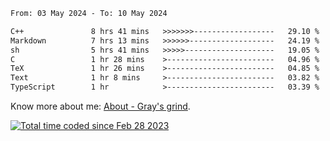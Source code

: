<!--START_SECTION:waka-->

```txt
From: 03 May 2024 - To: 10 May 2024

C++               8 hrs 41 mins   >>>>>>>------------------   29.10 %
Markdown          7 hrs 13 mins   >>>>>>-------------------   24.19 %
sh                5 hrs 41 mins   >>>>>--------------------   19.05 %
C                 1 hr 28 mins    >------------------------   04.96 %
TeX               1 hr 26 mins    >------------------------   04.85 %
Text              1 hr 8 mins     >------------------------   03.82 %
TypeScript        1 hr            >------------------------   03.39 %
```

<!--END_SECTION:waka-->

<!-- [![grayxu's github stats](https://github-readme-stats.vercel.app/api?username=grayxu&count_private=true&show_icons=true)](https://github.com/grayxu) -->

Know more about me: [About - Gray's grind](https://www.grayxu.cn/).
<p align="left">
  <a href="https://wakatime.com/@c69eb31e-43a1-463f-8968-c3449e386f57"><img src="https://wakatime.com/badge/user/c69eb31e-43a1-463f-8968-c3449e386f57.svg" title="Total time coded since Feb 28 2023" /></a>
</p>

